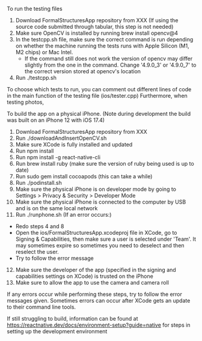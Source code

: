 <!-- This is a new [**React Native**](https://reactnative.dev) project, bootstrapped using [`@react-native-community/cli`](https://github.com/react-native-community/cli).

# Getting Started

>**Note**: Make sure you have completed the [React Native - Environment Setup](https://reactnative.dev/docs/environment-setup) instructions till "Creating a new application" step, before proceeding.

## Step 1: Start the Metro Server

First, you will need to start **Metro**, the JavaScript _bundler_ that ships _with_ React Native.

To start Metro, run the following command from the _root_ of your React Native project:

```bash
# using npm
npm start

# OR using Yarn
yarn start
```

## Step 2: Start your Application

Let Metro Bundler run in its _own_ terminal. Open a _new_ terminal from the _root_ of your React Native project. Run the following command to start your _Android_ or _iOS_ app:

### For Android

```bash
# using npm
npm run android

# OR using Yarn
yarn android
```

### For iOS

```bash
# using npm
npm run ios

# OR using Yarn
yarn ios
```

If everything is set up _correctly_, you should see your new app running in your _Android Emulator_ or _iOS Simulator_ shortly provided you have set up your emulator/simulator correctly.

This is one way to run your app — you can also run it directly from within Android Studio and Xcode respectively.

## Step 3: Modifying your App

Now that you have successfully run the app, let's modify it.

1. Open `App.tsx` in your text editor of choice and edit some lines.
2. For **Android**: Press the <kbd>R</kbd> key twice or select **"Reload"** from the **Developer Menu** (<kbd>Ctrl</kbd> + <kbd>M</kbd> (on Window and Linux) or <kbd>Cmd ⌘</kbd> + <kbd>M</kbd> (on macOS)) to see your changes!

   For **iOS**: Hit <kbd>Cmd ⌘</kbd> + <kbd>R</kbd> in your iOS Simulator to reload the app and see your changes!

## Congratulations! :tada:

You've successfully run and modified your React Native App. :partying_face:

### Now what?

- If you want to add this new React Native code to an existing application, check out the [Integration guide](https://reactnative.dev/docs/integration-with-existing-apps).
- If you're curious to learn more about React Native, check out the [Introduction to React Native](https://reactnative.dev/docs/getting-started).

# Troubleshooting

If you can't get this to work, see the [Troubleshooting](https://reactnative.dev/docs/troubleshooting) page.

# Learn More

To learn more about React Native, take a look at the following resources:

- [React Native Website](https://reactnative.dev) - learn more about React Native.
- [Getting Started](https://reactnative.dev/docs/environment-setup) - an **overview** of React Native and how setup your environment.
- [Learn the Basics](https://reactnative.dev/docs/getting-started) - a **guided tour** of the React Native **basics**.
- [Blog](https://reactnative.dev/blog) - read the latest official React Native **Blog** posts.
- [`@facebook/react-native`](https://github.com/facebook/react-native) - the Open Source; GitHub **repository** for React Native. -->

To run the testing files

1. Download FormalStructuresApp repository from XXX (If using the source code submitted through tabular, this step is not needed)
2. Make sure OpenCV is installed by running brew install opencv@4
3. In the testcpp.sh file, make sure the correct command is run depending on whether the machine running the tests runs with Apple Silicon (M1, M2 chips) or Mac Intel.
   - If the command still does not work the version of opencv may differ slightly from the one in the command. Change '4.9.0_3' or '4.9.0_7' to the correct version stored at opencv's location
4. Run ./testcpp.sh

To choose which tests to run, you can comment out different lines of code in the main function of the testing file (ios/tester.cpp)
Furthermore, when testing photos, 

To build the app on a physical iPhone. (Note during development the build was built on an iPhone 12 with iOS 17.4)

1. Download FormalStructuresApp repository from XXX
2. Run ./downloadAndInsertOpenCV.sh
3. Make sure XCode is fully installed and updated
4. Run npm install
5. Run npm install -g react-native-cli
6. Run brew install ruby (make sure the version of ruby being used is up to date)
7. Run sudo gem install cocoapods (this can take a while)
8. Run ./podinstall.sh
9. Make sure the physical iPhone is on developer mode by going to Settings > Privacy & Security > Developer Mode
10. Make sure the physical iPhone is connected to the computer by USB and is on the same local network
11. Run ./runphone.sh (If an error occurs:)
   - Redo steps 4 and 8
   - Open the ios/FormalStructuresApp.xcodeproj file in XCode, go to Signing & Capabilities, then make sure a user is selected under 'Team'. It may sometimes expire so sometimes you need to deselect and then reselect the user.
   - Try to follow the error message
12. Make sure the developer of the app (specified in the signing and capabilities settings on XCode) is trusted on the iPhone
13. Make sure to allow the app to use the camera and camera roll

If any errors occur while performing these steps, try to follow the error messages given. Sometimes errors can occur after XCode gets an update to their command line tools.

If still struggling to build, information can be found at https://reactnative.dev/docs/environment-setup?guide=native for steps in setting up the development environment